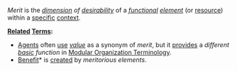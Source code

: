 *Merit* is the *[dimension](https://github.com/gcassel/Modular-Organization-Terminology/blob/master/terms/dimension.md) of [desirability](https://github.com/gcassel/Modular-Organization-Terminology/blob/master/terms/goal.md)* of a *[functional](https://github.com/gcassel/Modular-Organization-Terminology/blob/master/terms/function.md) [element](https://github.com/gcassel/Modular-Organization-Terminology/blob/master/terms/element.md)* (or [resource](https://github.com/gcassel/Modular-Organization-Terminology/blob/master/terms/resource.md)) within a [specific](https://github.com/gcassel/Modular-Organization-Terminology/blob/master/terms/specific.md) [context](https://github.com/gcassel/Modular-Organization-Terminology/blob/master/terms/context.md).
		
**[Related](https://github.com/gcassel/Modular-Organization-Terminology/blob/master/terms/relationship.md) [Terms](https://github.com/gcassel/Modular-Organization-Terminology/blob/master/terms/term.md):** 
		
* [Agents](https://github.com/gcassel/Modular-Organization-Terminology/blob/master/terms/agent.md) often [use](https://github.com/gcassel/Modular-Organization-Terminology/blob/master/terms/use.md) *[value](https://github.com/gcassel/Modular-Organization-Terminology/blob/master/terms/value.md)* as a synonym of *merit*, but it [provides](https://github.com/gcassel/Modular-Organization-Terminology/blob/master/terms/provide.md) a *different [basic](https://github.com/gcassel/Modular-Organization-Terminology/blob/master/terms/base.md) function* in [Modular Organization Terminology](https://github.com/gcassel/Modular-Organization-Terminology/).  
* [Benefit](https://github.com/gcassel/Modular-Organization-Terminology/blob/master/terms/benefit.md)* is [created](https://github.com/gcassel/Modular-Organization-Terminology/blob/master/terms/creation.md) by *meritorious elements*.
